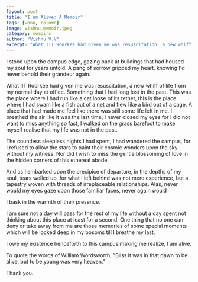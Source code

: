 ```yaml
---
layout: post
title: "I am Alive: A Memoir"
tags: [wona, column]
image: vishnu_memoir.jpeg
category: memoirs
author: "Vishnu V.V"
excerpt: "What IIT Roorkee had given me was resuscitation, a new whiff of life from my normal day at office. Something that I had long lost in the past. This was the place where I had run like a cat loose of its tether, this is the place where I had swam like a fish out of a net and flew like a bird out of a cage. A place that had made me feel like there was still some life left in me. "
---
```


I stood upon the campus edge, gazing back at buildings that had housed my soul for years untold. A pang of sorrow gripped my heart, knowing I'd never behold their grandeur again.


What IIT Roorkee had given me was resuscitation, a new whiff of life from my normal day at office. Something that I had long lost in the past. This was the place where I had run like a cat loose of its tether, this is the place where I had swam like a fish out of a net and flew like a bird out of a cage. A place that had made me feel like there was still some life left in me. 
I breathed the air like it was the last time, I never closed my eyes for I did not want to miss anything so fast, I walked on the grass barefoot to make myself realise that my life was not in the past. 


The countless sleepless nights I had spent, I had wandered the campus, for I refused to allow the stars to paint their cosmic wonders upon the sky without my witness. Nor did I wish to miss the gentle blossoming of love in the hidden corners of this ethereal abode.

And as I embarked upon the precipice of departure, in the depths of my soul, tears welled up, for what I left behind was not mere experience, but a tapestry woven with threads of irreplaceable relationships. Alas, never would my eyes gaze upon those familiar faces, never again would

I bask in the warmth of their presence.

I am sure not a day will pass for the rest of my life without a day spent not thinking about this place at least for a second. One thing that no one can deny or take away from me are those memories of some special moments which will be locked deep in my bosoms till  I breathe my last.

I owe my existence henceforth to this campus making me realize, I am alive.

To quote the words of William Wordsworth, "Bliss it was in that dawn to be alive, but to be young was very heaven."

Thank you.
